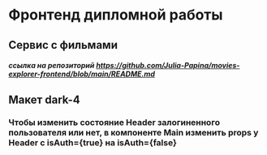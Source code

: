 # Фронтенд дипломной работы
## Сервис с фильмами
##### ссылка на репозиторий https://github.com/Julia-Papina/movies-explorer-frontend/blob/main/README.md

## Макет dark-4

### Чтобы изменить состояние Header залогиненного пользователя или нет, в компоненте Main изменить props у Header с isAuth={true} на isAuth={false}
